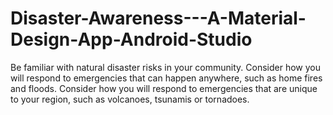 # Disaster-Awareness---A-Material-Design-App-Android-Studio
Be familiar with natural disaster risks in your community. Consider how you will respond to emergencies that can happen anywhere, such as home fires and floods. Consider how you will respond to emergencies that are unique to your region, such as volcanoes, tsunamis or tornadoes.
